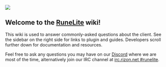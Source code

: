 ![](https://puu.sh/vpxc1/5fe318e5b1.png)

## Welcome to the [RuneLite](http://www.runelite.net) wiki!

This wiki is used to answer commonly-asked questions about the client. See the sidebar on the right side for links to plugin and guides. Developers scroll further down for documentation and resources.

Feel free to ask any questions you may have on our [Discord](https://discord.gg/mePCs8U) where we are most of the time, alternatively join our IRC channel at [irc.rizon.net #runelite](http://qchat.rizon.net/?channels=runelite&uio=d4).
 

